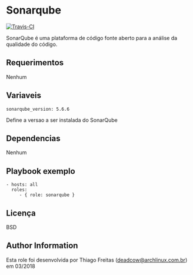 Sonarqube
=========

[![Travis-CI](https://travis-ci.org/deadc/deadcow.sonarqube.svg?branch=master)](https://travis-ci.org/deadc/deadcow.sonarqube)

SonarQube é uma plataforma de código fonte aberto para a análise da qualidade do código.

Requerimentos
------------
Nenhum

Variaveis
--------------

    sonarqube_version: 5.6.6
    
Define a versao a ser instalada do SonarQube

Dependencias
------------

Nenhum

Playbook exemplo
----------------

    - hosts: all
      roles:
         - { role: sonarqube }

Licença
-------

BSD

Author Information
------------------

Esta role foi desenvolvida por Thiago Freitas (deadcow@archlinux.com.br) em 03/2018
